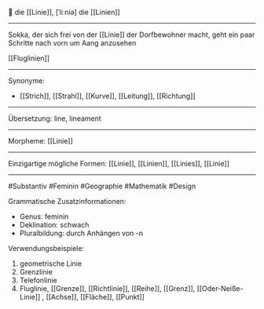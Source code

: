 🔵 die [[Linie]], [ˈliːniə]
die [[Linien]]

---
Sokka, der sich frei von der [[Linie]] der Dorfbewohner macht, geht ein paar Schritte nach vorn um Aang anzusehen

[[Fluglinien]]

---
Synonyme:
- [[Strich]], [[Strahl]], [[Kurve]], [[Leitung]], [[Richtung]]

---
Übersetzung: line, lineament

---
Morpheme:
[[Linie]]

---
Einzigartige mögliche Formen: [[Linie]], [[Linien]], [[Linies]], [[Linie]]

---
#Substantiv #Feminin #Geographie #Mathematik #Design

Grammatische Zusatzinformationen:
- Genus: feminin
- Deklination: schwach
- Pluralbildung: durch Anhängen von -n

Verwendungsbeispiele:
1. geometrische Linie
2. Grenzlinie
3. Telefonlinie
4. Fluglinie, [[Grenze]], [[Richtlinie]], [[Reihe]], [[Grenz]], [[Oder-Neiße-Linie]]
, [[Achse]], [[Fläche]], [[Punkt]]